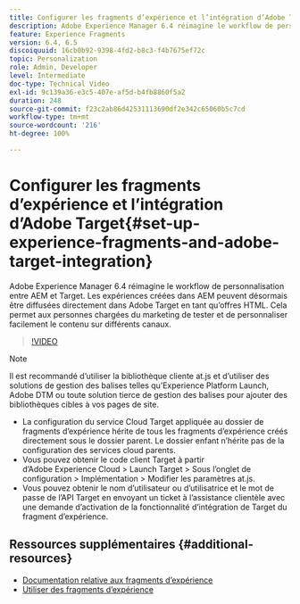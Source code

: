 ```yaml
---
title: Configurer les fragments d’expérience et l’intégration d’Adobe Target dans AEM
description: Adobe Experience Manager 6.4 réimagine le workflow de personnalisation entre AEM et Target. Les expériences créées dans AEM peuvent désormais être diffusées directement dans Adobe Target en tant qu’offres HTML. Cela permet aux personnes chargées du marketing de tester et de personnaliser facilement le contenu sur différents canaux.
feature: Experience Fragments
version: 6.4, 6.5
discoiquuid: 16cb0b92-9398-4fd2-b8c3-f4b7675ef72c
topic: Personalization
role: Admin, Developer
level: Intermediate
doc-type: Technical Video
exl-id: 9c139a36-e3c5-407e-af5d-b4fb8860f5a2
duration: 248
source-git-commit: f23c2ab86d42531113690df2e342c65060b5c7cd
workflow-type: tm+mt
source-wordcount: '216'
ht-degree: 100%

---
```


# Configurer les fragments d’expérience et l’intégration d’Adobe Target{#set-up-experience-fragments-and-adobe-target-integration}

Adobe Experience Manager 6.4 réimagine le workflow de personnalisation entre AEM et Target. Les expériences créées dans AEM peuvent désormais être diffusées directement dans Adobe Target en tant qu’offres HTML. Cela permet aux personnes chargées du marketing de tester et de personnaliser facilement le contenu sur différents canaux.

>[!VIDEO](https://video.tv.adobe.com/v/22380?quality=12&learn=on)

>[!NOTE]
>
>Il est recommandé d’utiliser la bibliothèque cliente at.js et d’utiliser des solutions de gestion des balises telles qu’Experience Platform Launch, Adobe DTM ou toute solution tierce de gestion des balises pour ajouter des bibliothèques cibles à vos pages de site.

* La configuration du service Cloud Target appliquée au dossier de fragments d’expérience hérite de tous les fragments d’expérience créés directement sous le dossier parent. Le dossier enfant n’hérite pas de la configuration des services cloud parents.
* Vous pouvez obtenir le code client Target à partir d’Adobe Experience Cloud > Launch Target > Sous l’onglet de configuration > Implémentation > Modifier les paramètres at.js.
* Vous pouvez obtenir le nom d’utilisateur ou d’utilisatrice et le mot de passe de l’API Target en envoyant un ticket à l’assistance clientèle avec une demande d’activation de la fonctionnalité d’intégration de Target du fragment d’expérience.

## Ressources supplémentaires {#additional-resources}

* [Documentation relative aux fragments d’expérience](https://helpx.adobe.com/fr/experience-manager/6-5/sites/authoring/using/experience-fragments.html)
* [Utiliser des fragments d’expérience](/help/sites/experience-fragments/experience-fragments-feature-video-use.md)
